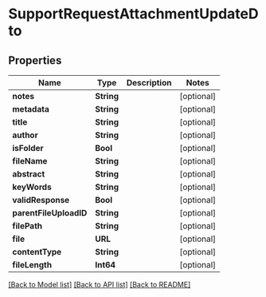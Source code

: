 # SupportRequestAttachmentUpdateDto

## Properties
Name | Type | Description | Notes
------------ | ------------- | ------------- | -------------
**notes** | **String** |  | [optional] 
**metadata** | **String** |  | [optional] 
**title** | **String** |  | [optional] 
**author** | **String** |  | [optional] 
**isFolder** | **Bool** |  | [optional] 
**fileName** | **String** |  | [optional] 
**abstract** | **String** |  | [optional] 
**keyWords** | **String** |  | [optional] 
**validResponse** | **Bool** |  | [optional] 
**parentFileUploadID** | **String** |  | [optional] 
**filePath** | **String** |  | [optional] 
**file** | **URL** |  | [optional] 
**contentType** | **String** |  | [optional] 
**fileLength** | **Int64** |  | [optional] 

[[Back to Model list]](../README.md#documentation-for-models) [[Back to API list]](../README.md#documentation-for-api-endpoints) [[Back to README]](../README.md)


